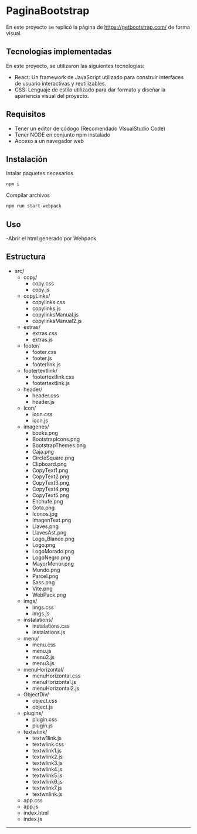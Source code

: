 # PaginaBootstrap

En este proyecto se replicó la página de https://getbootstrap.com/ de forma visual.

## Tecnologías implementadas

En este proyecto, se utilizaron las siguientes tecnologías:

- React: Un framework de JavaScript utilizado para construir interfaces de usuario interactivas y reutilizables.
- CSS: Lenguaje de estilo utilizado para dar formato y diseñar la apariencia visual del proyecto.

## Requisitos

- Tener un editor de códogo (Recomendado VIsualStudio Code)
- Tener NODE en conjunto npm instalado
- Acceso a un navegador web

## Instalación
Intalar paquetes necesarios
``` bash
npm i
```
Compilar archivos
``` bash
npm run start-webpack
```

## Uso

-Abrir el html generado por Webpack

## Estructura
- src/ 
  - copy/
    - copy.css
    - copy.js 
  - copyLinks/
    - copylinks.css
    - copylinks.js
    - copylinksManual.js
    - copylinksManual2.js 
  - extras/
    - extras.css
    - extras.js 
  - footer/
    - footer.css
    - footer.js
    - footerlink.js 
  - footertextlink/
    -  footertextlink.css
    -  footertextlink.js
  - header/
    - header.css
    - header.js
  - Icon/
    - icon.css
    - icon.js 
  - imagenes/
    - books.png
    - BootstrapIcons.png
    - BootstrapThemes.png
    - Caja.png
    - CircleSquare.png
    - Clipboard.png
    - CopyText1.png
    - CopyText2.png
    - CopyText3.png
    - CopyText4.png
    - CopyText5.png
    - Enchufe.png
    - Gota.png
    - Iconos.jpg
    - ImagenText.png
    - Llaves.png
    - LlavesAst.png
    - Logo_Blanco.png
    - Logo.png
    - LogoMorado.png
    - LogoNegro.png
    - MayorMenor.png
    - Mundo.png
    - Parcel.png
    - Sass.png
    - Vite.png
    - WebPack.png
  - imgs/
    - imgs.css
    - imgs.js 
  - instalations/
    - instalations.css
    - instalations.js
  - menu/
    - menu.css
    - menu.js
    - menu2.js
    - menu3.js
  - menuHorizontal/
    - menuHorizontal.css
    - menuHorizontal.js
    - menuHorizontal2.js
  - ObjectDiv/
    - object.css
    - object.js 
  - plugins/
    - plugin.css
    - plugin.js 
  - textwlink/
    - textw1link.js
    - textwlink.css
    - textwlink1.js
    - textwlink2.js
    - textwlink3.js
    - textwlink4.js
    - textwlink5.js
    - textwlink6.js
    - textwlink7.js
    - textwnlink.js  
  - app.css
  - app.js
  - index.html
  - index.js  
---
